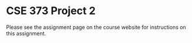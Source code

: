 # CSE 373 Project 2

Please see the assignment page on the course website for instructions on this assignment.

